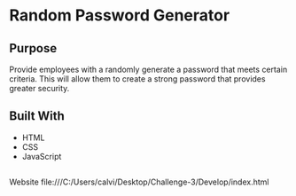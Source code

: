 # Random Password Generator 

## Purpose
Provide employees with a randomly generate a password that meets certain criteria. This will allow them to create a strong password that provides greater security.

## Built With
* HTML
* CSS
* JavaScript

## 
Website
file:///C:/Users/calvi/Desktop/Challenge-3/Develop/index.html
